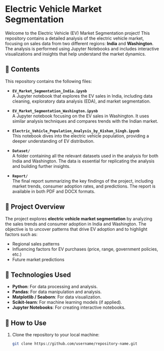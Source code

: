 # Electric Vehicle Market Segmentation

Welcome to the Electric Vehicle (EV) Market Segmentation project! This repository contains a detailed analysis of the electric vehicle market, focusing on sales data from two different regions: **India** and **Washington**. The analysis is performed using Jupyter Notebooks and includes interactive visualizations and insights that help understand the market dynamics.

## 📂 Contents

This repository contains the following files:

- **`EV_Market_Segmentation_India.ipynb`**  
  A Jupyter notebook that explores the EV sales in India, including data cleaning, exploratory data analysis (EDA), and market segmentation.
  
- **`EV_Market_Segmentation_Washington.ipynb`**  
  A Jupyter notebook focusing on the EV sales in Washington. It uses similar analysis techniques and compares trends with the Indian market.
  
- **`Electric_Vehicle_Population_Analysis_by_Kishan_Singh.ipynb`**  
  This notebook dives into the electric vehicle population, providing a deeper understanding of EV distribution.

- **`Dataset/`**  
  A folder containing all the relevant datasets used in the analysis for both India and Washington. The data is essential for replicating the analysis and building further insights.

- **`Report/`**  
  The final report summarizing the key findings of the project, including market trends, consumer adoption rates, and predictions. The report is available in both PDF and DOCX formats.

## 🚗 Project Overview

The project explores **electric vehicle market segmentation** by analyzing the sales trends and consumer adoption in India and Washington. The objective is to uncover patterns that drive EV adoption and to highlight factors such as:

- Regional sales patterns
- Influencing factors for EV purchases (price, range, government policies, etc.)
- Future market predictions

## 🔧 Technologies Used

- **Python**: For data processing and analysis.
- **Pandas**: For data manipulation and analysis.
- **Matplotlib / Seaborn**: For data visualization.
- **Scikit-learn**: For machine learning models (if applied).
- **Jupyter Notebooks**: For creating interactive notebooks.

## 📝 How to Use

1. Clone the repository to your local machine:
   ```bash
   git clone https://github.com/username/repository-name.git
